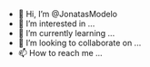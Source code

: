 - 👋 Hi, I’m @JonatasModelo
- 👀 I’m interested in ...
- 🌱 I’m currently learning ...
- 💞️ I’m looking to collaborate on ...
- 📫 How to reach me ...

<!---
JonatasModelo/JonatasModelo is a ✨ special ✨ repository because its `README.md` (this file) appears on your GitHub profile.
You can click the Preview link to take a look at your changes.
--->
